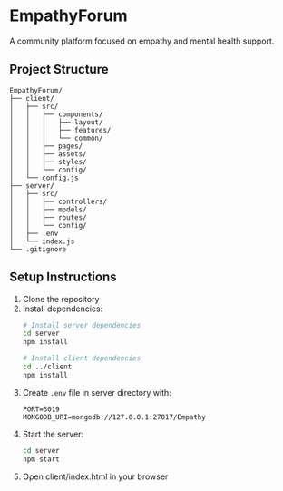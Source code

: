 # EmpathyForum

A community platform focused on empathy and mental health support.

## Project Structure

```
EmpathyForum/
├── client/
│   ├── src/
│   │   ├── components/
│   │   │   ├── layout/
│   │   │   ├── features/
│   │   │   └── common/
│   │   ├── pages/
│   │   ├── assets/
│   │   ├── styles/
│   │   └── config/
│   └── config.js
├── server/
│   ├── src/
│   │   ├── controllers/
│   │   ├── models/
│   │   ├── routes/
│   │   └── config/
│   ├── .env
│   └── index.js
└── .gitignore
```

## Setup Instructions

1. Clone the repository
2. Install dependencies:
   ```bash
   # Install server dependencies
   cd server
   npm install

   # Install client dependencies
   cd ../client
   npm install
   ```
3. Create `.env` file in server directory with:
   ```
   PORT=3019
   MONGODB_URI=mongodb://127.0.0.1:27017/Empathy
   ```
4. Start the server:
   ```bash
   cd server
   npm start
   ```
5. Open client/index.html in your browser